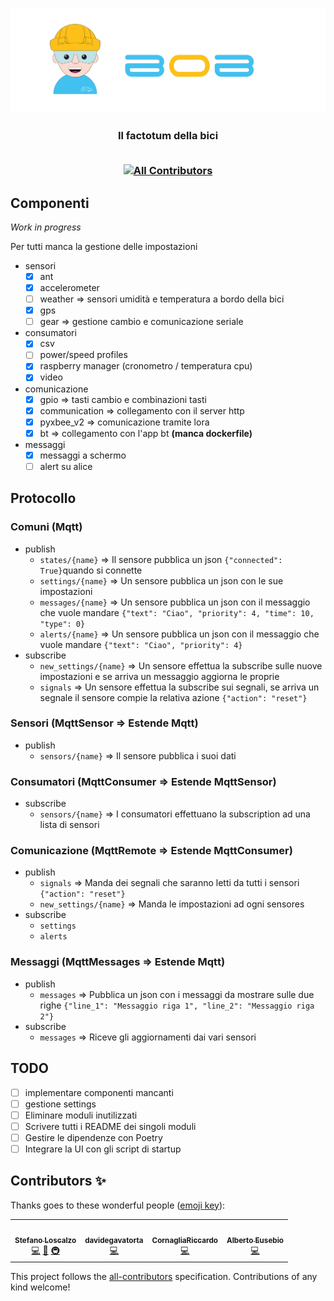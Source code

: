 ![BOB](img/banner.png)

<h3 align="center">
Il factotum della bici

<br>
<br>
<!-- ALL-CONTRIBUTORS-BADGE:START - Do not remove or modify this section -->

[![All Contributors](https://img.shields.io/badge/all_contributors-4-orange.svg?style=flat-square)](#contributors-)

<!-- ALL-CONTRIBUTORS-BADGE:END -->
</h3>

## Componenti

_Work in progress_

Per tutti manca la gestione delle impostazioni

- sensori
  - [x] ant
  - [x] accelerometer
  - [ ] weather => sensori umidità e temperatura a bordo della bici
  - [x] gps
  - [ ] gear => gestione cambio e comunicazione seriale
- consumatori
  - [x] csv
  - [ ] power/speed profiles
  - [x] raspberry manager (cronometro / temperatura cpu)
  - [x] video
- comunicazione
  - [x] gpio => tasti cambio e combinazioni tasti
  - [x] communication => collegamento con il server http
  - [x] pyxbee_v2 => comunicazione tramite lora
  - [x] bt => collegamento con l'app bt **(manca dockerfile)**
- messaggi
  - [x] messaggi a schermo
  - [ ] alert su alice

## Protocollo

### Comuni (Mqtt)

- publish
  - `states/{name}` => Il sensore pubblica un json `{"connected": True}`quando si connette
  - `settings/{name}` => Un sensore pubblica un json con le sue impostazioni
  - `messages/{name}` => Un sensore pubblica un json con il messaggio che vuole mandare `{"text": "Ciao", "priority": 4, "time": 10, "type": 0}`
  - `alerts/{name}` => Un sensore pubblica un json con il messaggio che vuole mandare `{"text": "Ciao", "priority": 4}`
- subscribe
  - `new_settings/{name}` => Un sensore effettua la subscribe sulle nuove impostazioni e se arriva un messaggio aggiorna le proprie
  - `signals` => Un sensore effettua la subscribe sui segnali, se arriva un segnale il sensore compie la relativa azione `{"action": "reset"}`

### Sensori (MqttSensor => Estende Mqtt)

- publish
  - `sensors/{name}` => Il sensore pubblica i suoi dati

### Consumatori (MqttConsumer => Estende MqttSensor)

- subscribe
  - `sensors/{name}` => I consumatori effettuano la subscription ad una lista di sensori

### Comunicazione (MqttRemote => Estende MqttConsumer)

- publish
  - `signals` => Manda dei segnali che saranno letti da tutti i sensori `{"action": "reset"}`
  - `new_settings/{name}` => Manda le impostazioni ad ogni sensores
- subscribe
  - `settings`
  - `alerts`

### Messaggi (MqttMessages => Estende Mqtt)

- publish
  - `messages` => Pubblica un json con i messaggi da mostrare sulle due righe `{"line_1": "Messaggio riga 1", "line_2": "Messaggio riga 2"}`
- subscribe
  - `messages` => Riceve gli aggiornamenti dai vari sensori

## TODO

- [ ] implementare componenti mancanti
- [ ] gestione settings
- [ ] Eliminare moduli inutilizzati
- [ ] Scrivere tutti i README dei singoli moduli
- [ ] Gestire le dipendenze con Poetry
- [ ] Integrare la UI con gli script di startup

## Contributors ✨

Thanks goes to these wonderful people ([emoji key](https://allcontributors.org/docs/en/emoji-key)):

<!-- ALL-CONTRIBUTORS-LIST:START - Do not remove or modify this section -->
<!-- prettier-ignore-start -->
<!-- markdownlint-disable -->
<table>
  <tr>
    <td align="center"><a href="https://github.com/stelosca96"><img src="https://avatars.githubusercontent.com/u/44433696?v=4?s=100" width="100px;" alt=""/><br /><sub><b>Stefano Loscalzo</b></sub></a><br /><a href="https://github.com/policumbent/BOB/commits?author=stelosca96" title="Code">💻</a> <a href="#ideas-stelosca96" title="Ideas, Planning, & Feedback">🤔</a> <a href="#infra-stelosca96" title="Infrastructure (Hosting, Build-Tools, etc)">🚇</a></td>
    <td align="center"><a href="https://github.com/davidegavatorta"><img src="https://avatars.githubusercontent.com/u/45601520?v=4?s=100" width="100px;" alt=""/><br /><sub><b>davidegavatorta</b></sub></a><br /><a href="https://github.com/policumbent/BOB/commits?author=davidegavatorta" title="Code">💻</a></td>
    <td align="center"><a href="https://github.com/CornagliaRiccardo"><img src="https://avatars.githubusercontent.com/u/81438517?v=4?s=100" width="100px;" alt=""/><br /><sub><b>CornagliaRiccardo</b></sub></a><br /><a href="https://github.com/policumbent/BOB/commits?author=CornagliaRiccardo" title="Code">💻</a></td>
    <td align="center"><a href="https://github.com/AlbertoEusebio"><img src="https://avatars.githubusercontent.com/u/72319445?v=4?s=100" width="100px;" alt=""/><br /><sub><b>Alberto Eusebio</b></sub></a><br /><a href="https://github.com/policumbent/BOB/commits?author=AlbertoEusebio" title="Code">💻</a></td>
  </tr>
</table>

<!-- markdownlint-restore -->
<!-- prettier-ignore-end -->

<!-- ALL-CONTRIBUTORS-LIST:END -->

This project follows the [all-contributors](https://github.com/all-contributors/all-contributors) specification. Contributions of any kind welcome!

